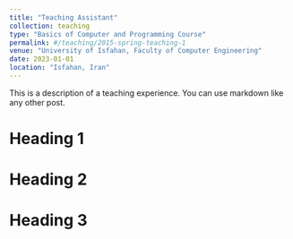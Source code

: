 ```yaml
---
title: "Teaching Assistant"
collection: teaching
type: "Basics of Computer and Programming Course"
permalink: #/teaching/2015-spring-teaching-1
venue: "University of Isfahan, Faculty of Computer Engineering"
date: 2023-01-01
location: "Isfahan, Iran"
---
```


This is a description of a teaching experience. You can use markdown like any other post.

Heading 1
======

Heading 2
======

Heading 3
======
